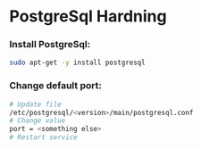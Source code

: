# PostgreSql Hardning
### Install PostgreSql:
```bash
sudo apt-get -y install postgresql
```

### Change default port:
```bash
# Update file
/etc/postgresql/<version>/main/postgresql.conf
# Change value
port = <something else>
# Restart service
```
